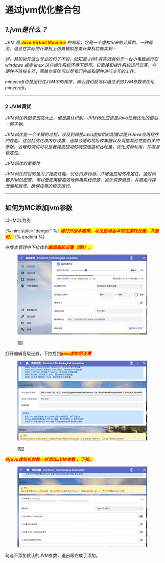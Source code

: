 # 通过jvm优化整合包

## _1.jvm是什么？_

_JVM 是 <mark style="color:red;">**Java Virtual Machine**</mark> 的缩写，它是一个虚构出来的计算机，一种规范。通过在实际的计算机上仿真模拟各类计算机功能实现···_

_好，其实抛开这么专业的句子不说，就知道 JVM 其实就类似于一台小电脑运行在 windows 或者 linux 这些操作系统环境下即可。它直接和操作系统进行交互，与硬件不直接交互，而操作系统可以帮我们完成和硬件进行交互的工作。_

_minecraft也是运行在JVM中的程序，那么我们就可以通过添加JVM参数来优化minecraft。_

***

### 2.JVM调优

_JVM调优听起来很高大上，但是要认识到，JVM调优应该是Java性能优化的最后一颗子弹。_

_JVM调优是一个关键的过程，涉及到调整Java虚拟机的配置以提升Java应用程序的性能。这包括优化堆内存设置、选择合适的垃圾收集器以及调整其他性能相关的参数。合理的调优可以显著提高应用的响应速度和吞吐量，优化资源利用，并增强稳定性。_

_JVM调优的重要性_

_JVM调优的目的是为了提高性能，优化资源利用，并增强应用的稳定性。通过调整JVM的配置，可以使应用更高效地利用系统资源，减少资源浪费，并避免内存泄漏和崩溃，确保应用的稳定运行。_

***

## 如何为MC添加jvm参数

以HMCL为例

{% hint style="danger" %}
_<mark style="color:red;">**请打开版本隔离，以及启用版本特定游戏设置，并备份。**</mark>_
{% endhint %}

_在版本管理中下拉找到<mark style="color:red;">**编辑高级设置（图1）。**</mark>_

<figure><img src="../.gitbook/assets/屏幕截图 2025-03-08 141814.png" alt=""><figcaption><p>图1</p></figcaption></figure>

打开编辑高级设置，下拉找&#x5230;_<mark style="color:red;">**java虚拟机设置**</mark>_

<figure><img src="../.gitbook/assets/屏幕截图 2025-03-08 142145.png" alt=""><figcaption><p>图2</p></figcaption></figure>

_<mark style="color:red;">**在java虚拟机参数一栏添加JVM参数 ，下拉。**</mark>_

<figure><img src="../.gitbook/assets/屏幕截图 2025-03-08 142451.png" alt=""><figcaption></figcaption></figure>

勾选不添加默认的JVM参数，退出即完成了添加。

